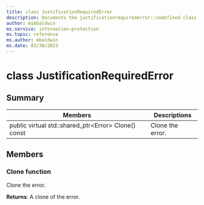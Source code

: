 ```yaml
---
title: class JustificationRequiredError 
description: Documents the justificationrequirederror::undefined class of the Microsoft Information Protection (MIP) SDK.
author: msmbaldwin
ms.service: information-protection
ms.topic: reference
ms.author: mbaldwin
ms.date: 03/30/2023
---
```


# class JustificationRequiredError 
  
## Summary
 Members                        | Descriptions                                
--------------------------------|---------------------------------------------
public virtual std::shared_ptr&lt;Error&gt; Clone() const  |  Clone the error.
  
## Members
  
### Clone function
Clone the error.

  
**Returns**: A clone of the error.
